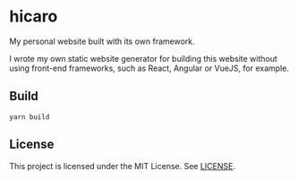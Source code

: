 # hicaro

My personal website built with its own framework.

I wrote my own static website generator for building this website without using
front-end frameworks, such as React, Angular or VueJS, for example.

## Build

```
yarn build
```

## License

This project is licensed under the MIT License. See [LICENSE](./LICENSE).
